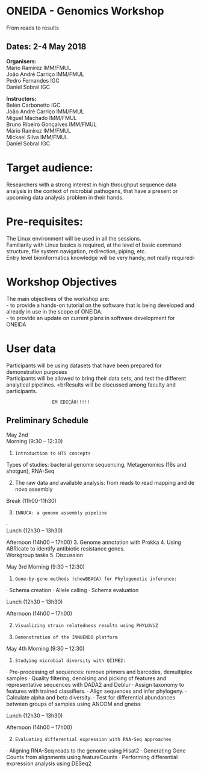 # ONEIDA - Genomics Workshop
From reads to results

 
## Dates: 2-4 May 2018
 
**Organisers:**
<br>Mário Ramirez            IMM/FMUL
<br>João André Carriço        IMM/FMUL
<br>Pedro Fernandes         IGC
<br>Daniel Sobral            IGC

**Instructors:**
<br>Belén Carbonetto        IGC
<br>João André Carriço        IMM/FMUL
<br>Miguel Machado        IMM/FMUL
<br>Bruno Ribeiro Gonçalves    IMM/FMUL
<br>Mário Ramirez            IMM/FMUL
<br>Mickael Silva            IMM/FMUL
<br>Daniel Sobral            IGC
 
# Target audience:
Researchers with a strong interest in high throughput sequence data analysis in the context of microbial pathogens, that have a present or upcoming data analysis problem in their hands.
 
# Pre-requisites:
The Linux environment will be used in all the sessions. 
<br>Familiarity with Linux basics is required, at the level of basic command structure, file system navigation, redirection, piping, etc.
<br>Entry level bioinformatics knowledge will be very handy, not really required-

# Workshop Objectives
The main objectives of the workshop are:
<br>- to provide a hands-on tutorial on the software that is being developed and already in use in the scope of ONEIDA.
<br>- to provide an update on current plans in software development for ONEIDA 

# User data
Participants will be using datasets that have been prepared for demonstration purposes
<br>Participants will be allowed to bring their data sets, and test the different analytical pipelines.
<brResults will be discussed among faculty and participants. 
 
                     EM EDIÇÃO!!!!!
 
 
## Preliminary Schedule 
 
May 2nd              
Morning  (9:30 – 12:30)
1.     Introduction to HTS concepts
Types of studies: bacterial genome sequencing, Metagenomics (16s and shotgun), RNA-Seq

2. The raw data and available analysis: from reads to read mapping and de novo assembly  

Break (11h00-11h30)

3.     INNUCA: a genome assembly pipeline
·       
Lunch (12h30 – 13h30)

Afternoon (14h00 – 17h00)
3.     Genome annotation with Prokka
4.     Using ABRicate to identify antibiotic resistance genes.   
  Workgroup tasks
5.     Discussion
  
May 3rd 
Morning  (9:30 – 12:30)

1.     Gene-by-gene methods (chewBBACA) for Phylogenetic inference:
·      Schema creation
·      Allele calling
·      Schema evaluation

Lunch (12h30 – 13h30)

Afternoon (14h00 – 17h00)

2.     Visualizing strain relatedness results using PHYLOViZ
3.     Demonstration of the INNUENDO platform

May 4th
Morning  (9:30 – 12:30)
 
1.     Studying microbial diversity with QIIME2:
·      Pre-processing of sequences: remove primers and barcodes, demultiplex
samples
·      Quality filtering, denoising and picking of features and representative
sequences with DADA2 and Deblur
·      Assign taxonomy to features with trained classifiers.
·      Align sequences and infer phylogeny.
·      Calculate alpha and beta diversity.
·      Test for differential abundances between groups of samples using ANCOM and gneiss

Lunch (12h30 – 13h30)

Afternoon (14h00 – 17h00)

2.     Evaluating differential expression with RNA-Seq approaches
·       Aligning RNA-Seq reads to the genome using Hisat2
·       Generating Gene Counts from alignments using featureCounts
· Performing differential expression analysis using DESeq2

